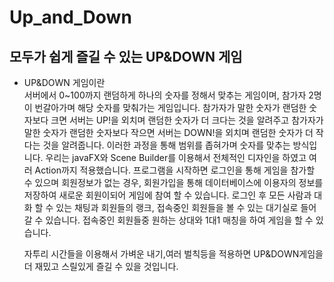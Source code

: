 # Up_and_Down

모두가 쉽게 즐길 수 있는 UP&DOWN 게임  
---

* UP&DOWN 게임이란  
서버에서 0~100까지 랜덤하게 하나의 숫자를 정해서 맞추는 게임이며,
참가자 2명이 번갈아가며 해당 숫자를 맞춰가는 게임입니다.
참가자가 말한 숫자가 랜덤한 숫자보다 크면 서버는 UP!을 외치며
랜덤한 숫자가 더 크다는 것을 알려주고
참가자가 말한 숫자가 랜덤한 숫자보다 작으면 서버는 DOWN!을 외치며 랜덤한 숫자가
더 작다는 것을 알려줍니다.
이러한 과정을 통해 범위를 좁혀가며 숫자를 맞추는 방식입니다.
우리는 javaFX와 Scene Builder를 이용해서 전체적인 디자인을 하였고
여러 Action까지 적용했습니다.
프로그램을 시작하면 로그인을 통해 게임을 참가할 수 있으며 회원정보가 없는 경우,
회원가입을 통해 데이터베이스에 이용자의 정보를 저장하여
새로운 회원이되어 게임에 참여 할 수 있습니다.
로그인 후 모든 사람과 대화 할 수 있는 채팅과 회원들의 랭크,
접속중인 회원들을 볼 수 있는 대기실로 들어갈 수 있습니다.
접속중인 회원들중 원하는 상대와 1대1 매칭을 하여 게임을 할 수 있습니다.  

  자투리 시간들을 이용해서 가벼운 내기,여러 벌칙등을 적용하면 UP&DOWN게임을
더 재밌고 스릴있게 즐길 수 있을 것입니다.
  
 


